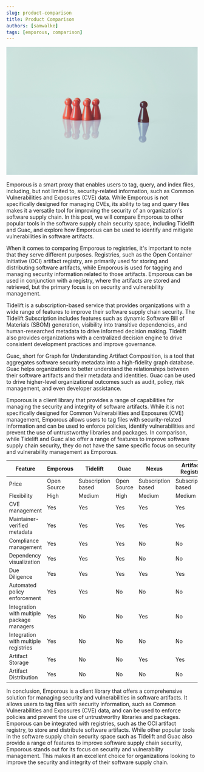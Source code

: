 ```yaml
---
slug: product-comparison
title: Product Comparison
authors: [samwalke]
tags: [emporous, comparison]
---
```


![difference](./difference.jpg)

Emporous is a smart proxy that enables users to tag, query, and index files, including, but not limited to, security-related information, such as Common Vulnerabilities and Exposures (CVE) data. While Emporous is not specifically designed for managing CVEs, its ability to tag and query files makes it a versatile tool for improving the security of an organization's software supply chain. In this post, we will compare Emporous to other popular tools in the software supply chain security space, including Tidelift and Guac, and explore how Emporous can be used to identify and mitigate vulnerabilities in software artifacts.

When it comes to comparing Emporous to registries, it's important to note that they serve different purposes. Registries, such as the Open Container Initiative (OCI) artifact registry, are primarily used for storing and distributing software artifacts, while Emporous is used for tagging and managing security information related to those artifacts. Emporous can be used in conjunction with a registry, where the artifacts are stored and retrieved, but the primary focus is on security and vulnerability management.

Tidelift is a subscription-based service that provides organizations with a wide range of features to improve their software supply chain security. The Tidelift Subscription includes features such as dynamic Software Bill of Materials (SBOM) generation, visibility into transitive dependencies, and human-researched metadata to drive informed decision making. Tidelift also provides organizations with a centralized decision engine to drive consistent development practices and improve governance.

Guac, short for Graph for Understanding Artifact Composition, is a tool that aggregates software security metadata into a high-fidelity graph database. Guac helps organizations to better understand the relationships between their software artifacts and their metadata and identities. Guac can be used to drive higher-level organizational outcomes such as audit, policy, risk management, and even developer assistance.

Emporous is a client library that provides a range of capabilities for managing the security and integrity of software artifacts. While it is not specifically designed for Common Vulnerabilities and Exposures (CVE) management, Emporous allows users to tag files with security-related information and can be used to enforce policies, identify vulnerabilities and prevent the use of untrustworthy libraries and packages. In comparison, while Tidelift and Guac also offer a range of features to improve software supply chain security, they do not have the same specific focus on security and vulnerability management as Emporous.

| Feature                                    | Emporous    | Tidelift           | Guac        | Nexus              | Artifact Registry  |
| ------------------------------------------ | ----------- | ------------------ | ----------- | ------------------ | ------------------ |
| Price                                      | Open Source | Subscription based | Open Source | Subscription based | Subscription based |
| Flexibility                                | High        | Medium             | High        | Medium             | Medium             |
| CVE management                             | Yes         | Yes                | Yes         | Yes                | Yes                |
| Maintainer-verified metadata               | Yes         | Yes                | Yes         | Yes                | Yes                |
| Compliance management                      | Yes         | Yes                | Yes         | No                 | No                 |
| Dependency visualization                   | Yes         | Yes                | Yes         | No                 | No                 |
| Due Diligence                              | Yes         | Yes                | Yes         | Yes                | Yes                |
| Automated policy enforcement               | Yes         | Yes                | No          | No                 | No                 |
| Integration with multiple package managers | Yes         | No                 | No          | Yes                | No                 |
| Integration with multiple registries       | Yes         | No                 | No          | No                 | No                 |
| Artifact Storage                           | Yes         | No                 | No          | Yes                | Yes                |
| Artifact Distribution                      | Yes         | No                 | No          | No                 | No                 |

In conclusion, Emporous is a client library that offers a comprehensive solution for managing security and vulnerabilities in software artifacts. It allows users to tag files with security information, such as Common Vulnerabilities and Exposures (CVE) data, and can be used to enforce policies and prevent the use of untrustworthy libraries and packages. Emporous can be integrated with registries, such as the OCI artifact registry, to store and distribute software artifacts. While other popular tools in the software supply chain security space such as Tidelift and Guac also provide a range of features to improve software supply chain security, Emporous stands out for its focus on security and vulnerability management. This makes it an excellent choice for organizations looking to improve the security and integrity of their software supply chain.

